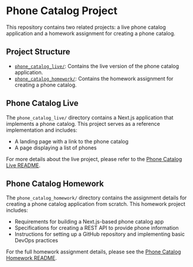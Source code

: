 # Phone Catalog Project

This repository contains two related projects: a live phone catalog application and a homework assignment for creating a phone catalog.

## Project Structure

- [`phone_catalog_live/`](./phone_catalog_live/): Contains the live version of the phone catalog application.
- [`phone_catalog_homework/`](./phone_catalog_homework/): Contains the homework assignment for creating a phone catalog.

## Phone Catalog Live

The `phone_catalog_live/` directory contains a Next.js application that implements a phone catalog. This project serves as a reference implementation and includes:

- A landing page with a link to the phone catalog
- A page displaying a list of phones

For more details about the live project, please refer to the [Phone Catalog Live README](./phone_catalog_live/README.md).

## Phone Catalog Homework

The `phone_catalog_homework/` directory contains the assignment details for creating a phone catalog application from scratch. This homework project includes:

- Requirements for building a Next.js-based phone catalog app
- Specifications for creating a REST API to provide phone information
- Instructions for setting up a GitHub repository and implementing basic DevOps practices

For the full homework assignment details, please see the [Phone Catalog Homework README](./phone_catalog_homework/README.md).
